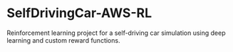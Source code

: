 # SelfDrivingCar-AWS-RL
Reinforcement learning project for a self-driving car simulation using deep learning and custom reward functions.
